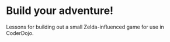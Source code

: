 # Build your adventure!

Lessons for building out a small Zelda-influenced game for use in CoderDojo.
